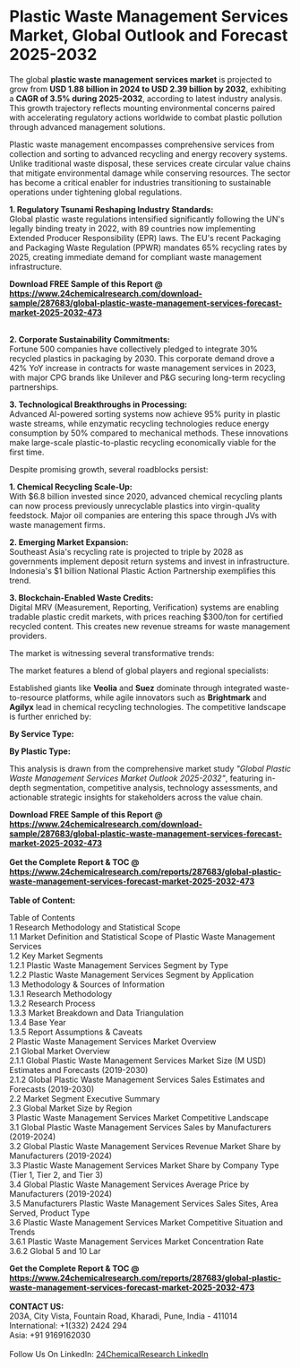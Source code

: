 <h1>Plastic Waste Management Services Market, Global Outlook and Forecast 2025-2032</h1><p>The global <strong>plastic waste management services market</strong> is projected to grow from <strong>USD 1.88 billion in 2024 to USD 2.39 billion by 2032</strong>, exhibiting a <strong>CAGR of 3.5% during 2025-2032</strong>, according to latest industry analysis. This growth trajectory reflects mounting environmental concerns paired with accelerating regulatory actions worldwide to combat plastic pollution through advanced management solutions.</p><p>Plastic waste management encompasses comprehensive services from collection and sorting to advanced recycling and energy recovery systems. Unlike traditional waste disposal, these services create circular value chains that mitigate environmental damage while conserving resources. The sector has become a critical enabler for industries transitioning to sustainable operations under tightening global regulations.</p><p><strong>1. Regulatory Tsunami Reshaping Industry Standards:</strong><br>
Global plastic waste regulations intensified significantly following the UN's legally binding treaty in 2022, with 89 countries now implementing Extended Producer Responsibility (EPR) laws. The EU's recent Packaging and Packaging Waste Regulation (PPWR) mandates 65% recycling rates by 2025, creating immediate demand for compliant waste management infrastructure.</p><div><b>Download FREE Sample of this Report @ 
            <a href="https://www.24chemicalresearch.com/download-sample/287683/global-plastic-waste-management-services-forecast-market-2025-2032-473">
            https://www.24chemicalresearch.com/download-sample/287683/global-plastic-waste-management-services-forecast-market-2025-2032-473</a></b></div><br><p><strong>2. Corporate Sustainability Commitments:</strong><br>
Fortune 500 companies have collectively pledged to integrate 30% recycled plastics in packaging by 2030. This corporate demand drove a 42% YoY increase in contracts for waste management services in 2023, with major CPG brands like Unilever and P&amp;G securing long-term recycling partnerships.</p><p><strong>3. Technological Breakthroughs in Processing:</strong><br>
Advanced AI-powered sorting systems now achieve 95% purity in plastic waste streams, while enzymatic recycling technologies reduce energy consumption by 50% compared to mechanical methods. These innovations make large-scale plastic-to-plastic recycling economically viable for the first time.</p><p>Despite promising growth, several roadblocks persist:</p><p><strong>1. Chemical Recycling Scale-Up:</strong><br>
With $6.8 billion invested since 2020, advanced chemical recycling plants can now process previously unrecyclable plastics into virgin-quality feedstock. Major oil companies are entering this space through JVs with waste management firms.</p><p><strong>2. Emerging Market Expansion:</strong><br>
Southeast Asia's recycling rate is projected to triple by 2028 as governments implement deposit return systems and invest in infrastructure. Indonesia's $1 billion National Plastic Action Partnership exemplifies this trend.</p><p><strong>3. Blockchain-Enabled Waste Credits:</strong><br>
Digital MRV (Measurement, Reporting, Verification) systems are enabling tradable plastic credit markets, with prices reaching $300/ton for certified recycled content. This creates new revenue streams for waste management providers.</p><p>The market is witnessing several transformative trends:</p><p>The market features a blend of global players and regional specialists:</p><p>Established giants like <strong>Veolia</strong> and <strong>Suez</strong> dominate through integrated waste-to-resource platforms, while agile innovators such as <strong>Brightmark</strong> and <strong>Agilyx</strong> lead in chemical recycling technologies. The competitive landscape is further enriched by:</p><p><strong>By Service Type:</strong></p><p><strong>By Plastic Type:</strong></p><p>This analysis is drawn from the comprehensive market study <em>"Global Plastic Waste Management Services Market Outlook 2025-2032"</em>, featuring in-depth segmentation, competitive analysis, technology assessments, and actionable strategic insights for stakeholders across the value chain.</p><div><b>Download FREE Sample of this Report @ 
            <a href="https://www.24chemicalresearch.com/download-sample/287683/global-plastic-waste-management-services-forecast-market-2025-2032-473">
            https://www.24chemicalresearch.com/download-sample/287683/global-plastic-waste-management-services-forecast-market-2025-2032-473</a></b></div><br><div><b>Get the Complete Report & TOC @ 
            <a href="https://www.24chemicalresearch.com/reports/287683/global-plastic-waste-management-services-forecast-market-2025-2032-473">
            https://www.24chemicalresearch.com/reports/287683/global-plastic-waste-management-services-forecast-market-2025-2032-473</a></b></div><br>
            <b>Table of Content:</b><p>Table of Contents<br />
1 Research Methodology and Statistical Scope<br />
1.1 Market Definition and Statistical Scope of Plastic Waste Management Services<br />
1.2 Key Market Segments<br />
1.2.1 Plastic Waste Management Services Segment by Type<br />
1.2.2 Plastic Waste Management Services Segment by Application<br />
1.3 Methodology & Sources of Information<br />
1.3.1 Research Methodology<br />
1.3.2 Research Process<br />
1.3.3 Market Breakdown and Data Triangulation<br />
1.3.4 Base Year<br />
1.3.5 Report Assumptions & Caveats<br />
2 Plastic Waste Management Services Market Overview<br />
2.1 Global Market Overview<br />
2.1.1 Global Plastic Waste Management Services Market Size (M USD) Estimates and Forecasts (2019-2030)<br />
2.1.2 Global Plastic Waste Management Services Sales Estimates and Forecasts (2019-2030)<br />
2.2 Market Segment Executive Summary<br />
2.3 Global Market Size by Region<br />
3 Plastic Waste Management Services Market Competitive Landscape<br />
3.1 Global Plastic Waste Management Services Sales by Manufacturers (2019-2024)<br />
3.2 Global Plastic Waste Management Services Revenue Market Share by Manufacturers (2019-2024)<br />
3.3 Plastic Waste Management Services Market Share by Company Type (Tier 1, Tier 2, and Tier 3)<br />
3.4 Global Plastic Waste Management Services Average Price by Manufacturers (2019-2024)<br />
3.5 Manufacturers Plastic Waste Management Services Sales Sites, Area Served, Product Type<br />
3.6 Plastic Waste Management Services Market Competitive Situation and Trends<br />
3.6.1 Plastic Waste Management Services Market Concentration Rate<br />
3.6.2 Global 5 and 10 Lar</p><div><b>Get the Complete Report & TOC @ 
            <a href="https://www.24chemicalresearch.com/reports/287683/global-plastic-waste-management-services-forecast-market-2025-2032-473">
            https://www.24chemicalresearch.com/reports/287683/global-plastic-waste-management-services-forecast-market-2025-2032-473</a></b></div><br><b>CONTACT US:</b><br>
            203A, City Vista, Fountain Road, Kharadi, Pune, India - 411014<br>
            International: +1(332) 2424 294<br>
            Asia: +91 9169162030 <br><br>
            Follow Us On LinkedIn: <a href="https://www.linkedin.com/company/24chemicalresearch/">24ChemicalResearch LinkedIn</a>